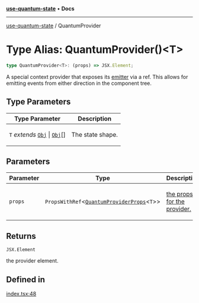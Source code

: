 [**use-quantum-state**](README.md) • **Docs**

---

[use-quantum-state](README.md) / QuantumProvider

# Type Alias: QuantumProvider()\<T>

```ts
type QuantumProvider<T>: (props) => JSX.Element;
```

A special context provider that exposes its [emitter](Interface.QuantumEmitter.md) via a ref. This allows for emitting events from either direction in the component tree.

## Type Parameters

<table>
<thead>
<tr>
<th>Type Parameter</th>
<th>Description</th>
</tr>
</thead>
<tbody>
<tr>
<td>

`T` _extends_ [`Obj`](TypeAlias.Obj.md) | [`Obj`](TypeAlias.Obj.md)\[]

</td>
<td>

The state shape.

</td>
</tr>
</tbody>
</table>

## Parameters

<table>
<thead>
<tr>
<th>Parameter</th>
<th>Type</th>
<th>Description</th>
</tr>
</thead>
<tbody>
<tr>
<td>

`props`

</td>
<td>

`PropsWithRef`\<[`QuantumProviderProps`](Interface.QuantumProviderProps.md)\<`T`>>

</td>
<td>

[the props for the provider.](Interface.QuantumProviderProps.md)

</td>
</tr>
</tbody>
</table>

## Returns

`JSX.Element`

the provider element.

## Defined in

[index.tsx:48](https://github.com/HoodieCollin/use-quantum-state/blob/b5be9cac7feb0254cc96c4bd8b196d5cd6e74920/src/index.tsx#L48)
